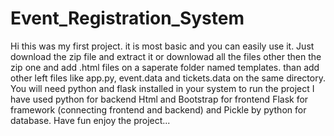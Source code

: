 # Event_Registration_System
Hi this was my first project.
it is most basic and you can easily use it.
Just download the zip file and extract it or downlowad all the files other then the zip one and
add .html files on a saperate folder named templates.
than add other left files like app.py, event.data and tickets.data 
on the same directory.
You will need python and flask installed in your system to run the project 
I have used python for backend
Html and Bootstrap for frontend
Flask for framework (connecting frontend and backend)
and Pickle by python for database.
Have fun enjoy the project...
